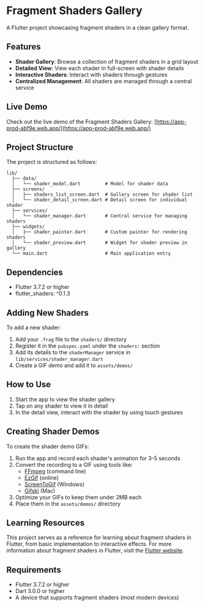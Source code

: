 # Fragment Shaders Gallery

A Flutter project showcasing fragment shaders in a clean gallery format.

## Features

- **Shader Gallery**: Browse a collection of fragment shaders in a grid layout
- **Detailed View**: View each shader in full-screen with shader details
- **Interactive Shaders**: Interact with shaders through gestures
- **Centralized Management**: All shaders are managed through a central service

## Live Demo

Check out the live demo of the Fragment Shaders Gallery:
[https://app-prod-abf9e.web.app/](https://app-prod-abf9e.web.app/)

## Project Structure

The project is structured as follows:

```
lib/
  ├── data/
  │   └── shader_model.dart         # Model for shader data
  ├── screens/
  │   ├── shaders_list_screen.dart  # Gallery screen for shader list
  │   └── shader_detail_screen.dart # Detail screen for individual shader
  ├── services/
  │   └── shader_manager.dart       # Central service for managing shaders
  ├── widgets/
  │   ├── shader_painter.dart       # Custom painter for rendering shaders
  │   └── shader_preview.dart       # Widget for shader preview in gallery
  └── main.dart                     # Main application entry
```

## Dependencies

- Flutter 3.7.2 or higher
- flutter_shaders: ^0.1.3

## Adding New Shaders

To add a new shader:

1. Add your `.frag` file to the `shaders/` directory
2. Register it in the `pubspec.yaml` under the `shaders:` section
3. Add its details to the `shaderManager` service in `lib/services/shader_manager.dart`
4. Create a GIF demo and add it to `assets/demos/`

## How to Use

1. Start the app to view the shader gallery
2. Tap on any shader to view it in detail
3. In the detail view, interact with the shader by using touch gestures

## Creating Shader Demos

To create the shader demo GIFs:

1. Run the app and record each shader's animation for 3-5 seconds
2. Convert the recording to a GIF using tools like:
   - [FFmpeg](https://ffmpeg.org/) (command line)
   - [EzGif](https://ezgif.com/) (online)
   - [ScreenToGif](https://www.screentogif.com/) (Windows)
   - [Gifski](https://gif.ski/) (Mac)
3. Optimize your GIFs to keep them under 2MB each
4. Place them in the `assets/demos/` directory

## Learning Resources

This project serves as a reference for learning about fragment shaders in Flutter, from basic implementation to interactive effects. For more information about fragment shaders in Flutter, visit the [Flutter website](https://docs.flutter.dev/ui/design/graphics/fragment-shaders).

## Requirements

- Flutter 3.7.2 or higher
- Dart 3.0.0 or higher
- A device that supports fragment shaders (most modern devices)

